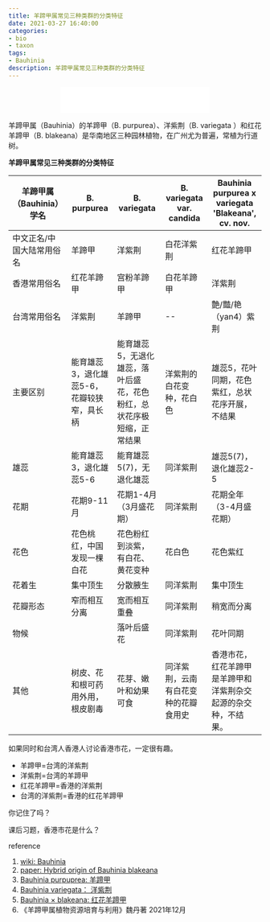 ```yaml
---
title: 羊蹄甲属常见三种类群的分类特征
date: 2021-03-27 16:40:00
categories: 
- bio
- taxon
tags: 
- Bauhinia
description: 羊蹄甲属常见三种类群的分类特征
---  
```


<div align="middle"><iframe frameborder="no" border="0" marginwidth="0" marginheight="0" width=298 height=52 src="//music.163.com/outchain/player?type=2&id=26090155&auto=1&height=32"></iframe></div>

羊蹄甲属（Bauhinia）的羊蹄甲（B. purpurea）、洋紫荆（B. variegata ）和红花羊蹄甲（B. blakeana）是华南地区三种园林植物，在广州尤为普遍，常植为行道树。

**羊蹄甲属常见三种类群的分类特征**

|羊蹄甲属（Bauhinia）学名|B. purpurea|B. variegata|B. variegata var. candida|Bauhinia purpurea x variegata 'Blakeana', cv. nov.|
|---|---|---|---|---|
|中文正名/中国大陆常用俗名|羊蹄甲|洋紫荆|白花洋紫荆|红花羊蹄甲|
|香港常用俗名|红花羊蹄甲|宫粉羊蹄甲|白花羊蹄甲|洋紫荆|
|台湾常用俗名|洋紫荆|羊蹄甲|--|艶/豔/艳（yan4）紫荆|
|主要区别|能育雄蕊3，退化雄蕊5-6，花瓣较狭窄，具长柄|能育雄蕊5，无退化雄蕊，落叶后盛花，花色粉红，总状花序极短缩，正常结果|洋紫荆的白花变种，花白色|雄蕊5，花叶同期，花色紫红，总状花序开展，不结果|
|雄蕊|能育雄蕊3，退化雄蕊5-6|能育雄蕊5(7)，无退化雄蕊|同洋紫荆|雄蕊5(7)，退化雄蕊2-5|
|花期|花期9-11月|花期1-4月（3月盛花期）|同洋紫荆|花期全年（3-4月盛花期）|
|花色|花色桃红，中国发现一棵白花|花色粉红到淡紫，有白花、黄花变种|花白色|花色紫红|
|花着生|集中顶生|分散腋生|同洋紫荆|集中顶生|
|花瓣形态|窄而相互分离|宽而相互重叠|同洋紫荆|稍宽而分离|
|物候||落叶后盛花|同洋紫荆|花叶同期|
|其他|树皮、花和根可药用外用，根皮剧毒|花芽、嫩叶和幼果可食|同洋紫荆，云南有白花变种的花瓣食用史|香港市花，红花羊蹄甲是羊蹄甲和洋紫荆杂交起源的杂交种，不结果。|

如果同时和台湾人香港人讨论香港市花，一定很有趣。

- 羊蹄甲=台湾的洋紫荆
- 洋紫荆=台湾的羊蹄甲
- 红花羊蹄甲=香港的洋紫荆
- 台湾的洋紫荆=香港的红花羊蹄甲

你记住了吗？

课后习题，香港市花是什么？

reference
1. [wiki: Bauhinia](https://zh.wikipedia.org/wiki/%E7%BE%8A%E8%B9%84%E7%94%B2%E5%B1%9E#%E5%90%8D%E7%A8%B1%E6%B7%B7%E6%B7%86)
2. [paper: Hybrid origin of Bauhinia blakeana](https://bsapubs.onlinelibrary.wiley.com/doi/full/10.3732/ajb.92.3.525)
3. [Bauhinia purpuprea: 羊蹄甲](http://www.iplant.cn/info/Bauhinia%20purpurea?t=z)
4. [Bauhinia variegata： 洋紫荆](http://www.iplant.cn/info/Bauhinia%20variegata?t=z)
5. [Bauhinia × blakeana: 红花羊蹄甲](http://www.iplant.cn/info/Bauhinia%20%C3%97%20blakeana)
6. 《羊蹄甲属植物资源培育与利用》魏丹著 2021年12月